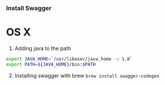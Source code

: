 ### Install Swagger

# OS X

1. Adding java to the path

```bash
export JAVA_HOME=`/usr/libexec/java_home -v 1.8`
export PATH=${JAVA_HOME}/bin:$PATH
```

2. Installing swagger with brew
   `brew install swagger-codegen`
